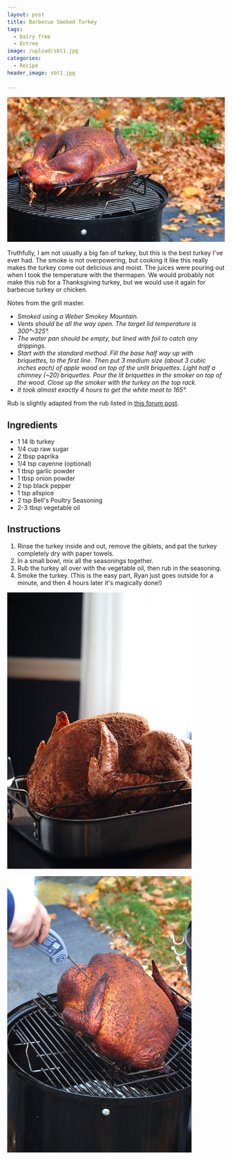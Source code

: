 ```yaml
---
layout: post
title: Barbecue Smoked Turkey
tags:
  - Dairy free
  - Entree
image: /upload/sbt1.jpg
categories:
  - Recipe
header_image: sbt1.jpg

---
```


![Image of Barbecue Smoked Turkey.](/upload/sbt1.jpg)

Truthfully, I am not usually a big fan of turkey, but this is the best turkey I've ever had. The smoke is not overpowering, but cooking it like this really makes the turkey come out delicious and moist. The juices were pouring out when I took the temperature with the thermapen. We would probably not make this rub for a Thanksgiving turkey, but we would use it again for barbecue turkey or chicken.  
  

  

  
  
  
Notes from the grill master.  

-   _Smoked using a Weber Smokey Mountain._
-   _Vents should be all the way open. The target lid temperature is 300°-325°._
-   _The water pan should be empty, but lined with foil to catch any drippings._ 
-   _Start with the standard method. Fill the base half way up with briquettes, to the first line. Then put 3 medium size (about 3 cubic inches each) of apple wood on top of the unlit briquettes. Light half a chimney (~20) briquettes. Pour the lit briquettes in the smoker on top of the wood. Close up the smoker with the turkey on the top rack._
-   _It took almost exactly 4 hours to get the white meat to 165°._

Rub is slightly adapted from the rub listed in [this forum post](http://www.smokingmeatforums.com/t/131366/smoking-a-chicken-need-brine-rub-and-direction).

## Ingredients

- 1 14 lb turkey
- 1/4 cup raw sugar
- 2 tbsp paprika
- 1/4 tsp cayenne (optional)
- 1 tbsp garlic powder
- 1 tbsp onion powder
- 2 tsp black pepper
- 1 tsp allspice
- 2 tsp Bell's Poultry Seasoning
- 2-3 tbsp vegetable oil

## Instructions

1. Rinse the turkey inside and out, remove the giblets, and pat the turkey completely dry with paper towels.
1. In a small bowl, mix all the seasonings together. 
1. Rub the turkey all over with the vegetable oil, then rub in the seasoning. 
1. Smoke the turkey. (This is the easy part, Ryan just goes outside for a minute, and then 4 hours later it's magically done!)





![Image of Barbecue Smoked Turkey.](/upload/sbt3.jpg)

![Image of Barbecue Smoked Turkey.](/upload/sbt2.jpg)